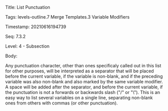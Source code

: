 Title:  List Punctuation

Tags:   levels-outline.7 Merge Templates.3 Variable Modifiers

Timestamp: 20210616194739

Seq:    7.3.2

Level:  4 - Subsection

Body: 

Any punctuation character, other than ones specificaly called out in this list for other purposes, will be interpreted as a separator that will be placed before the current variable, if the variable is non-blank, and if the preceding variable was also non-blank and also marked by the same variable modifier. A space will be added after the separator, and before the current variable, if the punctuation is not a forwards or backwards slash ("/" or "\\"). This is an easy way to list several variables on a single line, separating non-blank ones from others with commas (or other punctuation).
